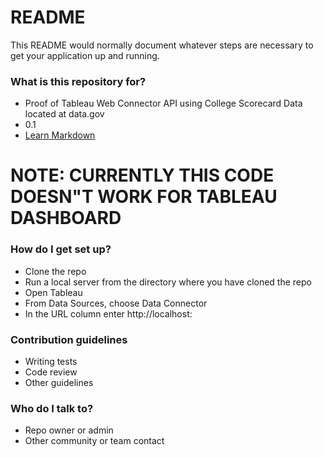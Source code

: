 # README #

This README would normally document whatever steps are necessary to get your application up and running.

### What is this repository for? ###

* Proof of Tableau Web Connector API using College Scorecard Data located at data.gov
* 0.1
* [Learn Markdown](https://bitbucket.org/tutorials/markdowndemo)
# NOTE: CURRENTLY THIS CODE DOESN"T WORK FOR TABLEAU DASHBOARD #
### How do I get set up? ###

* Clone the repo
* Run a local server from the directory where you have cloned the repo
* Open Tableau
* From Data Sources, choose Data Connector
* In the URL column enter http://localhost:<port number>

### Contribution guidelines ###

* Writing tests
* Code review
* Other guidelines

### Who do I talk to? ###

* Repo owner or admin
* Other community or team contact